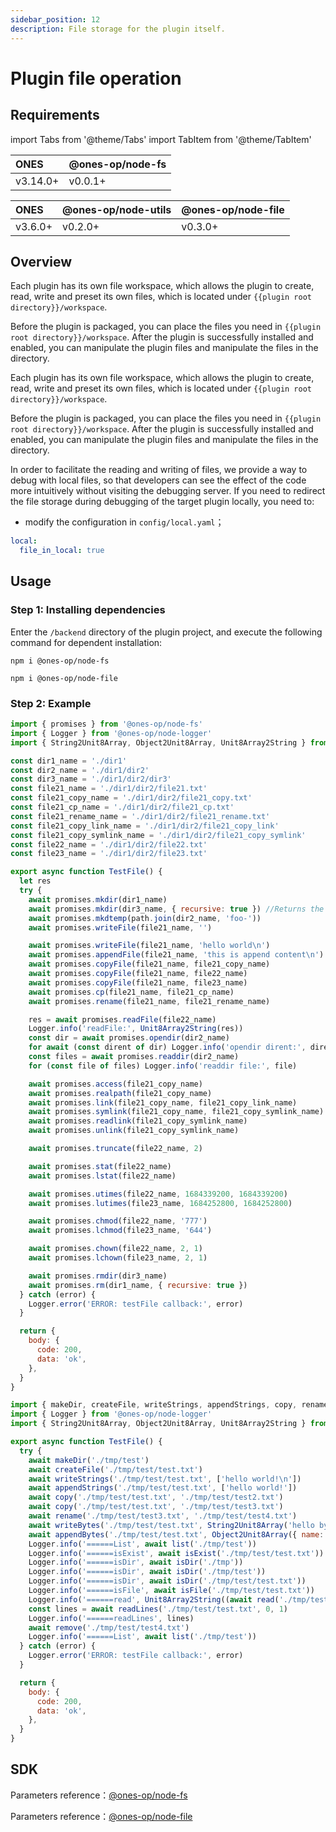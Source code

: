 ```yaml
---
sidebar_position: 12
description: File storage for the plugin itself.
---
```


# Plugin file operation

## Requirements

import Tabs from '@theme/Tabs'
import TabItem from '@theme/TabItem'

<Tabs>
<TabItem value="2" label="3.14.0+">

| ONES     | @ones-op/node-fs |
| :------- | :--------------- |
| v3.14.0+ | v0.0.1+          |

</TabItem>
<TabItem value="1" label="3.6.0+ ">

| ONES    | @ones-op/node-utils | @ones-op/node-file |
| :------ | :------------------ | :----------------- |
| v3.6.0+ | v0.2.0+             | v0.3.0+            |

</TabItem>
</Tabs>

## Overview

<Tabs>
<TabItem value="2" label="3.14.0+">

Each plugin has its own file workspace, which allows the plugin to create, read, write and preset its own files, which is located under `{{plugin root directory}}/workspace`.

Before the plugin is packaged, you can place the files you need in `{{plugin root directory}}/workspace`. After the plugin is successfully installed and enabled, you can manipulate the plugin files and manipulate the files in the directory.

</TabItem>
<TabItem value="1" label="3.6.0+ ">

Each plugin has its own file workspace, which allows the plugin to create, read, write and preset its own files, which is located under `{{plugin root directory}}/workspace`.

Before the plugin is packaged, you can place the files you need in `{{plugin root directory}}/workspace`. After the plugin is successfully installed and enabled, you can manipulate the plugin files and manipulate the files in the directory.

In order to facilitate the reading and writing of files, we provide a way to debug with local files, so that developers can see the effect of the code more intuitively without visiting the debugging server. If you need to redirect the file storage during debugging of the target plugin locally, you need to:

- modify the configuration in `config/local.yaml`；

```yaml
local:
  file_in_local: true
```

</TabItem>
</Tabs>

## Usage

### Step 1: Installing dependencies

Enter the `/backend` directory of the plugin project, and execute the following command for dependent installation:

<Tabs>
<TabItem value="2" label="3.14.0+">

```shell
npm i @ones-op/node-fs
```

</TabItem>
<TabItem value="1" label="3.6.0+ ">

```shell
npm i @ones-op/node-file
```

</TabItem>
</Tabs>

### Step 2: Example

<Tabs>
<TabItem value="2" label="3.14.0+">

```javascript
import { promises } from '@ones-op/node-fs'
import { Logger } from '@ones-op/node-logger'
import { String2Unit8Array, Object2Unit8Array, Unit8Array2String } from '@ones-op/node-utils'

const dir1_name = './dir1'
const dir2_name = './dir1/dir2'
const dir3_name = './dir1/dir2/dir3'
const file21_name = './dir1/dir2/file21.txt'
const file21_copy_name = './dir1/dir2/file21_copy.txt'
const file21_cp_name = './dir1/dir2/file21_cp.txt'
const file21_rename_name = './dir1/dir2/file21_rename.txt'
const file21_copy_link_name = './dir1/dir2/file21_copy_link'
const file21_copy_symlink_name = './dir1/dir2/file21_copy_symlink'
const file22_name = './dir1/dir2/file22.txt'
const file23_name = './dir1/dir2/file23.txt'

export async function TestFile() {
  let res
  try {
    await promises.mkdir(dir1_name)
    await promises.mkdir(dir3_name, { recursive: true }) //Returns the top-level parent directory created
    await promises.mkdtemp(path.join(dir2_name, 'foo-'))
    await promises.writeFile(file21_name, '')

    await promises.writeFile(file21_name, 'hello world\n')
    await promises.appendFile(file21_name, 'this is append content\n')
    await promises.copyFile(file21_name, file21_copy_name)
    await promises.copyFile(file21_name, file22_name)
    await promises.copyFile(file21_name, file23_name)
    await promises.cp(file21_name, file21_cp_name)
    await promises.rename(file21_name, file21_rename_name)

    res = await promises.readFile(file22_name)
    Logger.info('readFile:', Unit8Array2String(res))
    const dir = await promises.opendir(dir2_name)
    for await (const dirent of dir) Logger.info('opendir dirent:', dirent.name)
    const files = await promises.readdir(dir2_name)
    for (const file of files) Logger.info('readdir file:', file)

    await promises.access(file21_copy_name)
    await promises.realpath(file21_copy_name)
    await promises.link(file21_copy_name, file21_copy_link_name)
    await promises.symlink(file21_copy_name, file21_copy_symlink_name)
    await promises.readlink(file21_copy_symlink_name)
    await promises.unlink(file21_copy_symlink_name)

    await promises.truncate(file22_name, 2)

    await promises.stat(file22_name)
    await promises.lstat(file22_name)

    await promises.utimes(file22_name, 1684339200, 1684339200)
    await promises.lutimes(file23_name, 1684252800, 1684252800)

    await promises.chmod(file22_name, '777')
    await promises.lchmod(file23_name, '644')

    await promises.chown(file22_name, 2, 1)
    await promises.lchown(file23_name, 2, 1)

    await promises.rmdir(dir3_name)
    await promises.rm(dir1_name, { recursive: true })
  } catch (error) {
    Logger.error('ERROR: testFile callback:', error)
  }

  return {
    body: {
      code: 200,
      data: 'ok',
    },
  }
}
```

</TabItem>
<TabItem value="1" label="3.6.0+ ">

```javascript
import { makeDir, createFile, writeStrings, appendStrings, copy, rename, writeBytes, appendBytes, list, isExist, isDir, isFile, read, readLines, remove } from '@ones-op/node-file'
import { Logger } from '@ones-op/node-logger'
import { String2Unit8Array, Object2Unit8Array, Unit8Array2String } from '@ones-op/node-utils'

export async function TestFile() {
  try {
    await makeDir('./tmp/test')
    await createFile('./tmp/test/test.txt')
    await writeStrings('./tmp/test/test.txt', ['hello world!\n'])
    await appendStrings('./tmp/test/test.txt', ['hello world!'])
    await copy('./tmp/test/test.txt', './tmp/test/test2.txt')
    await copy('./tmp/test/test.txt', './tmp/test/test3.txt')
    await rename('./tmp/test/test3.txt', './tmp/test/test4.txt')
    await writeBytes('./tmp/test/test.txt', String2Unit8Array('hello bytes!\n'))
    await appendBytes('./tmp/test/test.txt', Object2Unit8Array({ name: 'hello bytes!' }))
    Logger.info('======List', await list('./tmp/test'))
    Logger.info('======isExist', await isExist('./tmp/test/test.txt'))
    Logger.info('======isDir', await isDir('./tmp'))
    Logger.info('======isDir', await isDir('./tmp/test'))
    Logger.info('======isDir', await isDir('./tmp/test/test.txt'))
    Logger.info('======isFile', await isFile('./tmp/test/test.txt'))
    Logger.info('======read', Unit8Array2String((await read('./tmp/test/test.txt')) as Uint8Array))
    const lines = await readLines('./tmp/test/test.txt', 0, 1)
    Logger.info('======readLines', lines)
    await remove('./tmp/test/test4.txt')
    Logger.info('======List', await list('./tmp/test'))
  } catch (error) {
    Logger.error('ERROR: testFile callback:', error)
  }

  return {
    body: {
      code: 200,
      data: 'ok',
    },
  }
}
```

</TabItem>
</Tabs>

## SDK

<Tabs>
<TabItem value="2" label="3.14.0+">

Parameters reference：[@ones-op/node-fs](../../reference/packages/node-fs/node-fs.mdx)

</TabItem>
<TabItem value="1" label="3.6.0+ ">

Parameters reference：[@ones-op/node-file](../../reference/packages/node-file/node-file.mdx)

</TabItem>
</Tabs>
